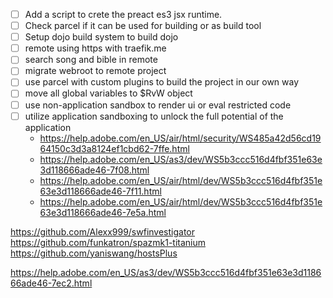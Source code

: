 - [ ] Add a script to crete the preact es3 jsx runtime.
- [ ] Check parcel if it can be used for building or as build tool
- [ ] Setup dojo build system to build dojo
- [ ] remote using https with traefik.me
- [ ] search song and bible in remote
- [ ] migrate webroot to remote project
- [ ] use parcel with custom plugins to build the project in our own way
- [ ] move all global variables to $RvW object
- [ ] use non-application sandbox to render ui or eval restricted code
- [ ] utilize application sandboxing to unlock the full potential of the application
  - https://help.adobe.com/en_US/air/html/security/WS485a42d56cd1964150c3d3a8124ef1cbd62-7ffe.html
  - https://help.adobe.com/en_US/as3/dev/WS5b3ccc516d4fbf351e63e3d118666ade46-7f08.html
  - https://help.adobe.com/en_US/air/html/dev/WS5b3ccc516d4fbf351e63e3d118666ade46-7f11.html
  - https://help.adobe.com/en_US/air/html/dev/WS5b3ccc516d4fbf351e63e3d118666ade46-7e5a.html

https://github.com/Alexx999/swfinvestigator
https://github.com/funkatron/spazmk1-titanium
https://github.com/yaniswang/hostsPlus

https://help.adobe.com/en_US/as3/dev/WS5b3ccc516d4fbf351e63e3d118666ade46-7ec2.html